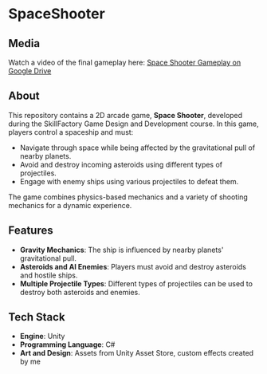 # SpaceShooter
## Media  
Watch a video of the final gameplay here: [Space Shooter Gameplay on Google Drive](https://drive.google.com/file/d/1yySooobKendSeUgbcBdsPrBzUbKWLmF_/view?usp=sharing)

## About

This repository contains a 2D arcade game, **Space Shooter**, developed during the SkillFactory Game Design and Development course. In this game, players control a spaceship and must:  
- Navigate through space while being affected by the gravitational pull of nearby planets.  
- Avoid and destroy incoming asteroids using different types of projectiles.  
- Engage with enemy ships using various projectiles to defeat them.  

The game combines physics-based mechanics and a variety of shooting mechanics for a dynamic experience.

## Features  
- **Gravity Mechanics**: The ship is influenced by nearby planets' gravitational pull.  
- **Asteroids and AI Enemies**: Players must avoid and destroy asteroids and hostile ships.  
- **Multiple Projectile Types**: Different types of projectiles can be used to destroy both asteroids and enemies.

## Tech Stack  
- **Engine**: Unity  
- **Programming Language**: C#  
- **Art and Design**: Assets from Unity Asset Store, custom effects created by me  

